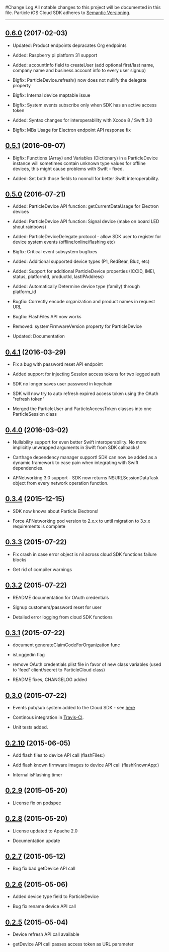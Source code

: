 #Change Log
All notable changes to this project will be documented in this file.
Particle iOS Cloud SDK adheres to [Semantic Versioning](http://semver.org/).

---
## [0.6.0](https://github.com/spark/spark-sdk-ios/releases/tag/0.6.0) (2017-02-03)

* Updated: Product endpoints depracates Org endpoints

* Added: Raspberry pi platform 31 support

* Added: accountInfo field to createUser (add optional first/last name, company name and business account info to every user signup)

* Bigfix: ParticleDevice.refresh() now does not nullify the delegate property 

* Bigfix: Internal device maptable issue

* Bigfix: System events subscribe only when SDK has an active access token

* Added: Syntax changes for interoperability with Xcode 8 / Swift 3.0

* Bigfix: MBs Usage for Electron endpoint API response fix

## [0.5.1](https://github.com/spark/spark-sdk-ios/releases/tag/0.5.1) (2016-09-07)

* Bigfix: Functions (Array) and Variables (Dictionary) in a ParticleDevice instance will sometimes contain unknown type values for offline devices, this might cause problems with Swift - fixed.

* Added: Set both those fields to nonnull for better Swift interoperability.

## [0.5.0](https://github.com/spark/spark-sdk-ios/releases/tag/0.5.0) (2016-07-21)

* Added: ParticleDevice API function: getCurrentDataUsage for Electron devices 

* Added: ParticleDevice API function: Signal device (make on board LED shout rainbows)

* Added: ParticleDeviceDelegate protocol - allow SDK user to register for device system events (offline/online/flashing etc) 

* Bigfix: Critical event subsystem bugfixes

* Added: Additional supported device types (P1, RedBear, Bluz, etc)

* Added: Support for additional ParticleDevice properties (ICCID, IMEI, status, platformId, productId, lastIPAddress)

* Added: Automatically Determine device type (family) through platform_id

* Bugfix: Correctly encode organization and product names in request URL

* Bugfix: FlashFiles API now works

* Removed: systemFirmwareVersion property for ParticleDevice

* Updated: Documentation

## [0.4.1](https://github.com/spark/spark-sdk-ios/releases/tag/0.4.1) (2016-03-29)

* Fix a bug with password reset API endpoint

* Added support for injecting Session access tokens for two legged auth

* SDK no longer saves user password in keychain 

* SDK will now try to auto refresh expired access token using the OAuth "refresh token"

* Merged the ParticleUser and ParticleAccessToken classes into one ParticleSession class

## [0.4.0](https://github.com/spark/spark-sdk-ios/releases/tag/0.4.0) (2016-03-02)

* Nullability support for even better Swift interoperability. No more implicitly unwrapped arguments in Swift from SDK callbacks!

* Carthage dependency manager support! SDK can now be added as a dynamic framework to ease pain when integrating with Swift dependencies.

* AFNetworking 3.0 support - SDK now returns NSURLSessionDataTask object from every network operation function.

## [0.3.4](https://github.com/spark/spark-sdk-ios/releases/tag/0.3.4) (2015-12-15)

* SDK now knows about Particle Electrons!

* Force AFNetworking pod version to 2.x.x to until migration to 3.x.x requirements is complete

## [0.3.3](https://github.com/spark/spark-sdk-ios/releases/tag/0.3.3) (2015-07-22)

* Fix crash in case error object is nil across cloud SDK functions failure blocks

* Get rid of compiler warnings

## [0.3.2](https://github.com/spark/spark-sdk-ios/releases/tag/0.3.2) (2015-07-22)

* README documentation for OAuth credentials

* Signup customers/password reset for user

* Detailed error logging from cloud SDK functions

## [0.3.1](https://github.com/spark/spark-sdk-ios/releases/tag/0.3.1) (2015-07-22)

* document generateClaimCodeForOrganization func

* isLoggedin flag

* remove OAuth credentials plist file in favor of new class variables (used to 'feed' client/secret to ParticleCloud class)

* README fixes, CHANGELOG added

## [0.3.0](https://github.com/spark/spark-sdk-ios/releases/tag/0.3.0) (2015-07-22)

* Events pub/sub system added to the Cloud SDK - see [here](https://github.com/spark/spark-sdk-ios/blob/master/README.md#events-sub-system)

* Continous integration in [Travis-CI](https://travis-ci.org/spark/spark-sdk-ios).

* Unit tests added.

## [0.2.10](https://github.com/spark/spark-sdk-ios/releases/tag/0.2.10) (2015-06-05)

* Add flash files to device API call (flashFiles:)

* Add flash known firmware images to device API call (flashKnownApp:)

* Internal isFlashing timer

## [0.2.9](https://github.com/spark/spark-sdk-ios/releases/tag/0.2.9) (2015-05-20)

* License fix on podspec

## [0.2.8](https://github.com/spark/spark-sdk-ios/releases/tag/0.2.8) (2015-05-20)

* License updated to Apache 2.0

* Documentation update

## [0.2.7](https://github.com/spark/spark-sdk-ios/releases/tag/0.2.7) (2015-05-12)

* Bug fix bad getDevice API call

## [0.2.6](https://github.com/spark/spark-sdk-ios/releases/tag/0.2.6) (2015-05-06)

* Added device type field to ParticleDevice

* Bug fix rename device API call

## [0.2.5](https://github.com/spark/spark-sdk-ios/releases/tag/0.2.5) (2015-05-04)

* Device refresh API call available

* getDevice API call passes access token as URL parameter
